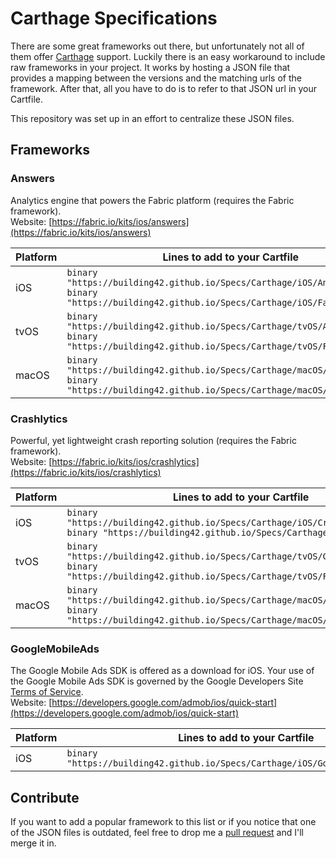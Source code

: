 # Carthage Specifications

There are some great frameworks out there, but unfortunately not all of them offer [Carthage](https://github.com/Carthage/Carthage) support. Luckily there is an easy workaround to include raw frameworks in your project. It works by hosting a JSON file that provides a mapping between the versions and the matching urls of the framework. After that, all you have to do is to refer to that JSON url in your Cartfile.

This repository was set up in an effort to centralize these JSON files.

## Frameworks

### Answers
Analytics engine that powers the Fabric platform (requires the Fabric framework).<br>
Website: [https://fabric.io/kits/ios/answers](https://fabric.io/kits/ios/answers)

| Platform | Lines to add to your Cartfile |
| -------- | -------- |
| iOS      | `binary "https://building42.github.io/Specs/Carthage/iOS/Answers.json"`<br>`binary "https://building42.github.io/Specs/Carthage/iOS/Fabric.json"` |
| tvOS     | `binary "https://building42.github.io/Specs/Carthage/tvOS/Answers.json"`<br>`binary "https://building42.github.io/Specs/Carthage/tvOS/Fabric.json"` |
| macOS    | `binary "https://building42.github.io/Specs/Carthage/macOS/Answers.json"`<br>`binary "https://building42.github.io/Specs/Carthage/macOS/Fabric.json"` |

### Crashlytics
Powerful, yet lightweight crash reporting solution (requires the Fabric framework).<br>
Website: [https://fabric.io/kits/ios/crashlytics](https://fabric.io/kits/ios/crashlytics)

| Platform | Lines to add to your Cartfile |
| -------- | -------- |
| iOS      | `binary "https://building42.github.io/Specs/Carthage/iOS/Crashlytics.json"`<br>`binary "https://building42.github.io/Specs/Carthage/iOS/Fabric.json"` |
| tvOS     | `binary "https://building42.github.io/Specs/Carthage/tvOS/Crashlytics.json"`<br>`binary "https://building42.github.io/Specs/Carthage/tvOS/Fabric.json"` |
| macOS    | `binary "https://building42.github.io/Specs/Carthage/macOS/Crashlytics.json"`<br>`binary "https://building42.github.io/Specs/Carthage/macOS/Fabric.json"` |

### GoogleMobileAds
The Google Mobile Ads SDK is offered as a download for iOS. Your use of the Google Mobile Ads SDK is governed by the Google Developers Site [Terms of Service](https://developers.google.com/readme/terms).<br>
Website: [https://developers.google.com/admob/ios/quick-start](https://developers.google.com/admob/ios/quick-start)

| Platform | Lines to add to your Cartfile |
| -------- | -------- |
| iOS      | `binary "https://building42.github.io/Specs/Carthage/iOS/GoogleMobileAds.json"` |

## Contribute

If you want to add a popular framework to this list or if you notice that one of the JSON files is outdated, feel free to drop me a [pull request](https://github.com/Building42/Specs/pulls) and I'll merge it in.

